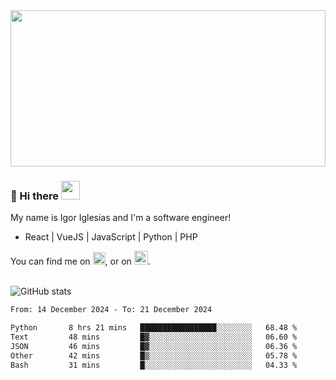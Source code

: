 <img src="https://c.tenor.com/KjVxfRrrncUAAAAd/matrix.gif" width="100%" height="250px">

### 🔭 Hi there <img src="https://raw.githubusercontent.com/MartinHeinz/MartinHeinz/master/wave.gif" width="30px">


My name is Igor Iglesias and I'm a software engineer!
<br>

<ul>
  <li> React | VueJS | JavaScript | Python | PHP </li>
</ul>
You can find me on <a href="https://twitter.com/IgorIglesias5"><img src="https://i.imgur.com/JLLlB5S.png" width="20px"></a>, or on <a href="https://www.linkedin.com/in/igor-iglesias-62478428/"><img src="https://i.imgur.com/PXyIkWx.png" width="22px"></a>.

<br>
<br>

![GitHub stats](https://github-readme-stats.vercel.app/api?username=igoiglesias&show_icons=true&count_private=true&theme=chartreuse-dark&hide_title=true)

<!--START_SECTION:waka-->

```txt
From: 14 December 2024 - To: 21 December 2024

Python       8 hrs 21 mins   █████████████████░░░░░░░░   68.48 %
Text         48 mins         █▓░░░░░░░░░░░░░░░░░░░░░░░   06.60 %
JSON         46 mins         █▓░░░░░░░░░░░░░░░░░░░░░░░   06.36 %
Other        42 mins         █▒░░░░░░░░░░░░░░░░░░░░░░░   05.78 %
Bash         31 mins         █░░░░░░░░░░░░░░░░░░░░░░░░   04.33 %
```

<!--END_SECTION:waka-->
